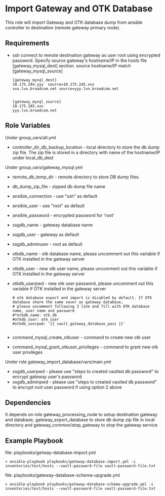 Import Gateway and OTK Database
======================

This role will import Gateway and OTK database dump from ansible controller to destination (remote gateway primary node).

Requirements
------------
* ssh connect to remote destination gateway as user root using encrypted password. 
    Specify source gateway's hostname/IP in the hosts file [gateway_mysql_dest] section. source hostname/IP match [gateway_mysql_source]
    ```
    [gateway_mysql_dest]
    10.175.244.yyy  source=10.175.245.xxx
    xxx.lvn.broadcom.net source=yyy.lvn.broadcom.net 
  
    
    [gateway_mysql_source]
    10.175.245.xxx
    yyy.lvn.broadcom.net
     ```   



Role Variables
--------------
Under group_vars/all.yml
* controller_dir_db_backup_location - local directory to store the db dump zip file. The zip file is stored in a directory with name of the hostname/IP under local_db_dest

Under group_vars/gateway_mysql.yml
* remote_db_temp_dir - remote directory to store DB dump files.
* db_dump_zip_file - zipped db dump file name
* ansible_connection - use "ssh" as default
* ansible_user - use "root" as default
* ansible_password - encrypted password for 'root'
* ssgdb_name - gateway database name
* ssgdb_user - gateway as default
* ssgdb_adminuser - root as default

* otkdb_name - otk database name, please uncomment out this variable if OTK installed in the gateway server 
* otkdb_user - new otk user name, please uncomment out this variable if OTK installed in the gateway server
* otkdb_userpwd - new otk user password, please uncomment out this variable if OTK installed in the gateway server

    ```
    # otk database export and import is disabled by default. If OTK database share the same sever as gateway database,
    # please uncomment following 3 line and fill with OTK database name, user name and password
    #*otkdb_name: otk_db
    #otkdb_user: otk_user
    #otkdb_userpwd: '{{ vault_gateway_database_pass }}'
     
     ``` 
 

* command_mysql_create_otkuser - command to create new otk user
* command_mysql_grant_otkuser_privileges - command to grant new otk user privileges

Under role gateway_import_database/vars/main.yml
* ssgdb_userpwd - please use "steps to created vaulted db password" to encrypt gateway user's password
* ssgdb_adminpwd - please use "steps to created vaulted db password" to encrypt root user password if using option 2 above



Dependencies
------------

It depends on role gateway_processing_node to setup destination gateway and database,
gateway_export_database to store db dump zip file in local directory and 
gateway_common/stop_gateway to stop the gateway service

Example Playbook
------------
file: playbooks/getway-database-import.yml

    
    > ansible-playbook playbooks/gateway-database-import.yml -i inventories/test/hosts --vault-password-file vault-password-file.txt
     
file: playbooks/gateway-database-schema-upgrade.yml

    
    > ansible-playbook playbooks/gateway-database-schema-upgrade.yml -i inventories/test/hosts --vault-password-file vault-password-file.txt
    
